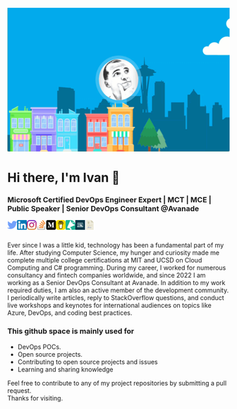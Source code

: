 ![Main](assets/header.gif)

# Hi there, I'm Ivan 👋
### Microsoft Certified DevOps Engineer Expert | MCT | MCE | Public Speaker | Senior DevOps Consultant @Avanade

<a href="https://twitter.com/gtrekter" target="_blank">
  <img align="left" alt="Twitter" width="22px" src="https://raw.githubusercontent.com/GTRekter/GTRekter/master/assets/twitter.svg" />
</a>
<a href="https://www.linkedin.com/in/ivanporta/" target="_blank">
  <img align="left" alt="Twitter" width="22px" src="https://raw.githubusercontent.com/GTRekter/GTRekter/master/assets/linkedin.svg" />
</a>
<a href="https://www.instagram.com/in/ivanporta/" target="_blank">
  <img align="left" alt="Twitter" width="22px" src="https://raw.githubusercontent.com/GTRekter/GTRekter/master/assets/instagram.svg" />
</a>
<a href="https://stackoverflow.com/users/6613232/ivan-porta" target="_blank">
  <img align="left" alt="Twitter" width="22px" src="https://raw.githubusercontent.com/GTRekter/GTRekter/master/assets/stackoverflow.svg" />
</a>
<a href="https://gtrekter.medium.com/" target="_blank">
  <img align="left" alt="Twitter" width="22px" src="https://raw.githubusercontent.com/GTRekter/GTRekter/master/assets/medium.svg" />
</a>
<a href="https://www.buymeacoffee.com/GTRekter/" target="_blank">
  <img align="left" alt="Twitter" width="22px" src="https://raw.githubusercontent.com/GTRekter/GTRekter/master/assets/buymeacoffee.png" />
</a>
<a href="https://sessionize.com/ivanporta/" target="_blank">
  <img align="left" alt="Sessionize" width="22px" src="https://raw.githubusercontent.com/GTRekter/GTRekter/master/assets/sessionize.png" />
</a>
<a href="https://www.codementor.io/@ivanportaweb" target="_blank">
  <img align="left" alt="Codementor" width="22px" src="https://raw.githubusercontent.com/GTRekter/GTRekter/master/assets/codementor.png" />
</a>
<a href="https://ivanporta.net/assets/documents/Resume.pdf" target="_blank">
  <img align="left" alt="Twitter" width="22px" src="https://raw.githubusercontent.com/GTRekter/GTRekter/master/assets/resume.svg" />
</a>
<br/><br/>

Ever since I was a little kid, technology has been a fundamental part of my life. After studying Computer Science, my hunger and curiosity made me complete multiple college certifications at MIT and UCSD on Cloud Computing and C# programming. During my career, I worked for numerous consultancy and fintech companies worldwide, and since 2022 I am working as a Senior DevOps Consultant at Avanade. In addition to my work required duties, I am also an active member of the development community. I periodically write articles, reply to StackOverflow questions, and conduct live workshops and keynotes for international audiences on topics like Azure, DevOps, and coding best practices.

### This github space is mainly used for

- DevOps POCs.
- Open source projects.
- Contributing to open source projects and issues
- Learning and sharing knowledge

Feel free to contribute to any of my project repositories by submitting a pull request.  
Thanks for visiting. 

